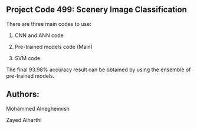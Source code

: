 ## Project Code 499: Scenery Image Classification

There are three main codes to use:

1. CNN and ANN code

2. Pre-trained models code (Main)

3. SVM code.

The final 93.98% accuracy result can be obtained by using the ensemble of pre-trained models.

## Authors:

Mohammed Alnegheimish

Zayed Alharthi
